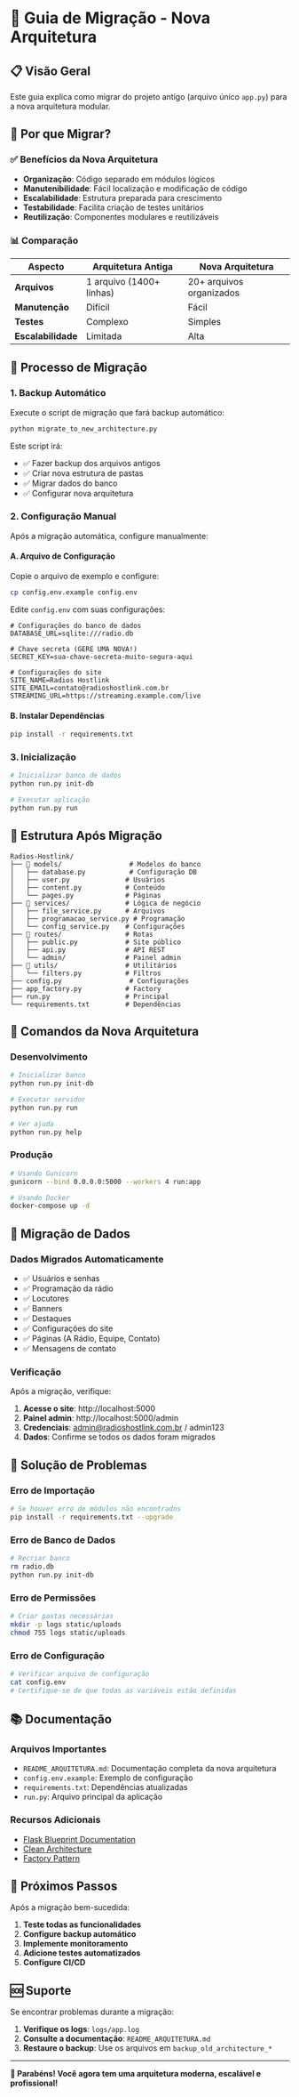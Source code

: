 # 🔄 Guia de Migração - Nova Arquitetura

## 📋 Visão Geral

Este guia explica como migrar do projeto antigo (arquivo único `app.py`) para a nova arquitetura modular.

## 🎯 Por que Migrar?

### ✅ Benefícios da Nova Arquitetura

- **Organização**: Código separado em módulos lógicos
- **Manutenibilidade**: Fácil localização e modificação de código
- **Escalabilidade**: Estrutura preparada para crescimento
- **Testabilidade**: Facilita criação de testes unitários
- **Reutilização**: Componentes modulares e reutilizáveis

### 📊 Comparação

| Aspecto | Arquitetura Antiga | Nova Arquitetura |
|---------|-------------------|------------------|
| **Arquivos** | 1 arquivo (1400+ linhas) | 20+ arquivos organizados |
| **Manutenção** | Difícil | Fácil |
| **Testes** | Complexo | Simples |
| **Escalabilidade** | Limitada | Alta |

## 🚀 Processo de Migração

### 1. **Backup Automático**

Execute o script de migração que fará backup automático:

```bash
python migrate_to_new_architecture.py
```

Este script irá:
- ✅ Fazer backup dos arquivos antigos
- ✅ Criar nova estrutura de pastas
- ✅ Migrar dados do banco
- ✅ Configurar nova arquitetura

### 2. **Configuração Manual**

Após a migração automática, configure manualmente:

#### A. Arquivo de Configuração

Copie o arquivo de exemplo e configure:

```bash
cp config.env.example config.env
```

Edite `config.env` com suas configurações:

```env
# Configurações do banco de dados
DATABASE_URL=sqlite:///radio.db

# Chave secreta (GERE UMA NOVA!)
SECRET_KEY=sua-chave-secreta-muito-segura-aqui

# Configurações do site
SITE_NAME=Radios Hostlink
SITE_EMAIL=contato@radioshostlink.com.br
STREAMING_URL=https://streaming.example.com/live
```

#### B. Instalar Dependências

```bash
pip install -r requirements.txt
```

### 3. **Inicialização**

```bash
# Inicializar banco de dados
python run.py init-db

# Executar aplicação
python run.py run
```

## 📁 Estrutura Após Migração

```
Radios-Hostlink/
├── 📁 models/                 # Modelos do banco
│   ├── database.py           # Configuração DB
│   ├── user.py              # Usuários
│   ├── content.py           # Conteúdo
│   └── pages.py             # Páginas
├── 📁 services/              # Lógica de negócio
│   ├── file_service.py      # Arquivos
│   ├── programacao_service.py # Programação
│   └── config_service.py    # Configurações
├── 📁 routes/                # Rotas
│   ├── public.py            # Site público
│   ├── api.py               # API REST
│   └── admin/               # Painel admin
├── 📁 utils/                 # Utilitários
│   └── filters.py           # Filtros
├── config.py                 # Configurações
├── app_factory.py           # Factory
├── run.py                   # Principal
└── requirements.txt         # Dependências
```

## 🔧 Comandos da Nova Arquitetura

### Desenvolvimento

```bash
# Inicializar banco
python run.py init-db

# Executar servidor
python run.py run

# Ver ajuda
python run.py help
```

### Produção

```bash
# Usando Gunicorn
gunicorn --bind 0.0.0.0:5000 --workers 4 run:app

# Usando Docker
docker-compose up -d
```

## 🔄 Migração de Dados

### Dados Migrados Automaticamente

- ✅ Usuários e senhas
- ✅ Programação da rádio
- ✅ Locutores
- ✅ Banners
- ✅ Destaques
- ✅ Configurações do site
- ✅ Páginas (A Rádio, Equipe, Contato)
- ✅ Mensagens de contato

### Verificação

Após a migração, verifique:

1. **Acesse o site**: http://localhost:5000
2. **Painel admin**: http://localhost:5000/admin
3. **Credenciais**: admin@radioshostlink.com.br / admin123
4. **Dados**: Confirme se todos os dados foram migrados

## 🐛 Solução de Problemas

### Erro de Importação

```bash
# Se houver erro de módulos não encontrados
pip install -r requirements.txt --upgrade
```

### Erro de Banco de Dados

```bash
# Recriar banco
rm radio.db
python run.py init-db
```

### Erro de Permissões

```bash
# Criar pastas necessárias
mkdir -p logs static/uploads
chmod 755 logs static/uploads
```

### Erro de Configuração

```bash
# Verificar arquivo de configuração
cat config.env
# Certifique-se de que todas as variáveis estão definidas
```

## 📚 Documentação

### Arquivos Importantes

- `README_ARQUITETURA.md`: Documentação completa da nova arquitetura
- `config.env.example`: Exemplo de configuração
- `requirements.txt`: Dependências atualizadas
- `run.py`: Arquivo principal da aplicação

### Recursos Adicionais

- [Flask Blueprint Documentation](https://flask.palletsprojects.com/en/2.3.x/blueprints/)
- [Clean Architecture](https://blog.cleancoder.com/uncle-bob/2012/08/13/the-clean-architecture.html)
- [Factory Pattern](https://refactoring.guru/design-patterns/factory-method)

## 🔮 Próximos Passos

Após a migração bem-sucedida:

1. **Teste todas as funcionalidades**
2. **Configure backup automático**
3. **Implemente monitoramento**
4. **Adicione testes automatizados**
5. **Configure CI/CD**

## 🆘 Suporte

Se encontrar problemas durante a migração:

1. **Verifique os logs**: `logs/app.log`
2. **Consulte a documentação**: `README_ARQUITETURA.md`
3. **Restaure o backup**: Use os arquivos em `backup_old_architecture_*`

---

**🎉 Parabéns! Você agora tem uma arquitetura moderna, escalável e profissional!** 